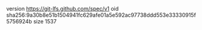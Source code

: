 version https://git-lfs.github.com/spec/v1
oid sha256:9a30b8e51b1504941fc629afe01a5e592ac97738ddd553e33330915f5756924b
size 1537
